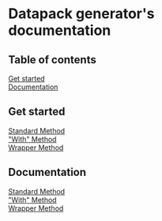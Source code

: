 # Datapack generator's documentation

## Table of contents
[Get started](#)\
[Documentation](#)

## Get started

[Standard Method](/normal/getting-started.md)\
["With" Method](/with/getting-started.md)\
[Wrapper Method](/wrapper/getting-started.md)

## Documentation
[Standard Method](/normal/index.md)\
["With" Method](/normal/index.md)\
[Wrapper Method](/normal/index.md)
